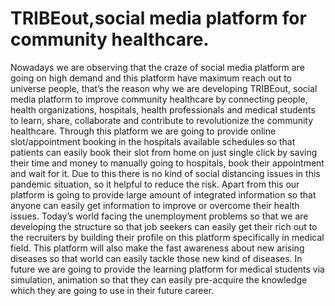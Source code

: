# TRIBEout,social media platform for community healthcare.
Nowadays we are observing that the craze of social media platform are going on high demand and this platform have maximum reach out to universe people, that’s the reason why we are developing TRIBEout, social media platform to improve community healthcare by connecting people, health organizations, hospitals, health professionals and medical students to learn, share, collaborate and contribute to revolutionize the community healthcare.        Through this platform we are going to provide online slot/appointment booking in the hospitals available schedules so that patients can easily book their slot from home on just single click by saving their time and money to manually going to hospitals, book their appointment and wait for it. Due to this there is no kind of social distancing issues in this pandemic situation, so it helpful to reduce the risk.         Apart from this our platform is going to provide large amount of integrated information so that anyone can easily get information to improve or overcome their health issues. Today’s world facing the unemployment problems so that we are developing the structure so that job seekers can easily get their rich out to the recruiters by building their profile on this platform specifically in medical field. This platform will also make the fast awareness about new arising diseases so that world  can easily tackle those new kind of diseases. In future we are going to provide the learning platform for medical students via simulation, animation so that they can easily pre-acquire the knowledge which they are going to use in their future career.
